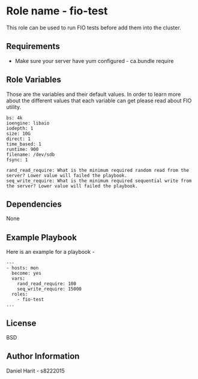 Role name - fio-test
=========

This role can be used to run FIO tests before add them into the cluster.

Requirements
------------

*  Make sure your server have yum configured - ca.bundle require

Role Variables
--------------
Those are the variables and their default values.
In order to learn more about the different values that each variable can get please read about FIO utility.

```
bs: 4k
ioengine: libaio
iodepth: 1
size: 10G
direct: 1
time_based: 1
runtime: 900
filename: /dev/sdb
fsync: 1

rand_read_require: What is the minimum required random read from the server? Lower value will failed the playbook.
seq_write_require: What is the minimum required sequential write from the server? Lower value will failed the playbook.
```

Dependencies
------------

None

Example Playbook
----------------
Here is an example for a playbook - 
```
---
- hosts: mon
  become: yes
  vars:
    rand_read_require: 100
    seq_write_require: 15000
  roles:
    - fio-test
...
```

License
-------

BSD

Author Information
------------------

Daniel Harit - s8222015